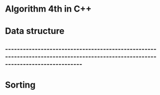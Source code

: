 # Algorithm 4th in C++ 

# Data structure 
## --------------------------------------------------------------------------------------------------------------------------------

# Sorting
